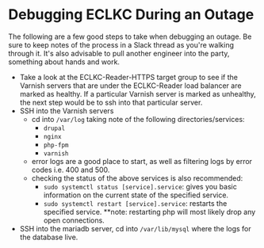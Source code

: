 # Debugging ECLKC During an Outage

The following are a few good steps to take when debugging an outage. Be sure to keep notes of the process in a Slack thread as you're walking through it. It's also advisable to pull another engineer into the party, something about hands and work.

* Take a look at the ECLKC-Reader-HTTPS target group to see if the Varnish servers that are under the ECLKC-Reader load balancer are marked as healthy. If a particular Varnish server is marked as unhealthy, the next step would be to ssh into that particular server.
* SSH into the Varnish servers
    * cd into `/var/log` taking note of the following directories/services:
        * `drupal`
        * `nginx`
        * `php-fpm`
        * `varnish`
    * error logs are a good place to start, as well as filtering logs by error codes i.e. 400 and 500.
    * checking the status of the above services is also recommended:
        * `sudo systemctl status [service].service`: gives you basic information on the current state of the specified service.
        * `sudo systemctl restart [service].service`: restarts the specified service. **note: restarting php will most likely drop any open connections.
* SSH into the mariadb server, cd into `/var/lib/mysql` where the logs for the database live.